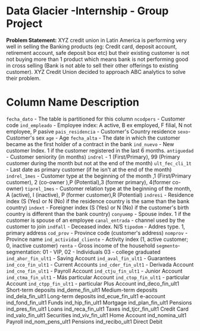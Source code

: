 # Data Glacier -Internship - Group Project

**Problem Statement:**  XYZ credit union in Latin America is performing very well in selling the Banking products (eg: Credit card, deposit account, retirement account, safe deposit box etc) but their existing customer is not not buying more than 1 product which means bank is not performing good in cross selling (Bank is not able to sell their other offerings to existing customer). XYZ Credit Union decided to approach ABC analytics to solve their problem.

# Column Name	Description

`fecha_dato` - 	The table is partitioned for this column
`ncodpers` -	Customer code
`ind_empleado` -	Employee index: A active, B ex employed, F filial, N not employee, P pasive
`pais_residencia` -	Customer's Country residence
`sexo`-	Customer's sex
`age` - 	Age
`fecha_alta` - 	The date in which the customer became as the first holder of a contract in the bank
`ind_nuevo` - 	New customer Index. 1 if the customer registered in the last 6 months.
`antiguedad` -	Customer seniority (in months)
`indrel` -	1 (First/Primary), 99 (Primary customer during the month but not at the end of the month)
`ult_fec_cli_1t` -	Last date as primary customer (if he isn't at the end of the month)
`indrel_1mes` -	Customer type at the beginning of the month ,1 (First/Primary customer), 2 (co-owner ),P (Potential),3 (former primary), 4(former co-owner)
`tiprel_1mes` - 	Customer relation type at the beginning of the month, A (active), I (inactive), P (former customer),R (Potential)
`indresi` -	Residence index (S (Yes) or N (No) if the residence country is the same than the bank country)
`indext` -	Foreigner index (S (Yes) or N (No) if the customer's birth country is different than the bank country)
`conyuemp` -	Spouse index. 1 if the customer is spouse of an employee
`canal_entrada` -	channel used by the customer to join
`indfall` -	Deceased index. N/S
`tipodom` -	Addres type. 1, primary address
`cod_prov` -	Province code (customer's address)
`nomprov` -	Province name
`ind_actividad_cliente` - 	Activity index (1, active customer; 0, inactive customer)
`renta` - 	Gross income of the household
`segmento`-	segmentation: 01 - VIP, 02 - Individuals 03 - college graduated
`ind_ahor_fin_ult1` -	Saving Account
`ind_aval_fin_ult1` -	Guarantees
`ind_cco_fin_ult1` -	Current Accounts
`ind_cder_fin_ult1` -	Derivada Account
`ind_cno_fin_ult1` -	Payroll Account
`ind_ctju_fin_ult1` -	Junior Account
`ind_ctma_fin_ult1` -	Más particular Account
`ind_ctop_fin_ult1` -	particular Account
`ind_ctpp_fin_ult1` -	particular Plus Account
ind_deco_fin_ult1	Short-term deposits
ind_deme_fin_ult1	Medium-term deposits
ind_dela_fin_ult1	Long-term deposits
ind_ecue_fin_ult1	e-account
ind_fond_fin_ult1	Funds
ind_hip_fin_ult1	Mortgage
ind_plan_fin_ult1	Pensions
ind_pres_fin_ult1	Loans
ind_reca_fin_ult1	Taxes
ind_tjcr_fin_ult1	Credit Card
ind_valo_fin_ult1	Securities
ind_viv_fin_ult1	Home Account
ind_nomina_ult1	Payroll
ind_nom_pens_ult1	Pensions
ind_recibo_ult1	Direct Debit
